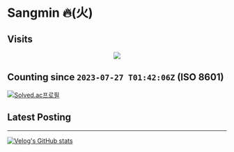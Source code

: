 # Sangmin 🔥(⽕)

## Visits
<p align="center">
  <a href="https://count.getloli.com/"><img src="https://count.getloli.com/get/@dldltkdals?theme=gelbooru"/></a>
</p>

Counting since `2023-07-27 T01:42:06Z` (ISO 8601)
---------------------------

[![Solved.ac프로필](http://mazassumnida.wtf/api/generate_badge?boj=daum0604)](https://solved.acdaum0604)

## Latest Posting
--------------------------------------------------------------
[![Velog's GitHub stats](https://velog-readme-stats.vercel.app/api/list?name=dauma)](https://velog.io/@dauma) 
